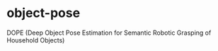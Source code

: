# object-pose
DOPE (Deep Object Pose Estimation for Semantic Robotic Grasping of Household Objects)
